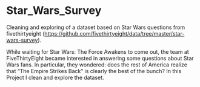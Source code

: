 # Star_Wars_Survey
Cleaning and exploring of a dataset based on Star Wars questions from fivethirtyeight (https://github.com/fivethirtyeight/data/tree/master/star-wars-survey).

While waiting for Star Wars: The Force Awakens to come out, the team at FiveThirtyEight became interested in answering some questions about Star Wars fans. In particular, they wondered: does the rest of America realize that “The Empire Strikes Back” is clearly the best of the bunch?
In this Project I clean and explore the dataset.
